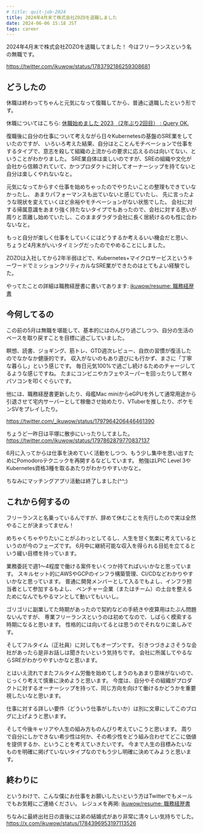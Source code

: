 ```yaml
---
# title: quit-job-2024
title: 2024年4月末で株式会社ZOZOを退職しました
date: 2024-06-06 15:18 JST
tags: career
---
```


2024年4月末で株式会社ZOZOを退職してました！
今はフリーランスという名の無職です。

https://twitter.com/ikuwow/status/1783792186259308681

## どうしたの

休職は終わってちゃんと元気になって復職してから、普通に退職したという形です。

休職についてはこちら:
[休職始めました 2023 （2年ぶり2回目） : Query OK.](https://queryok.ikuwow.com/entry/leave-of-absence-2023/)

復職後に自分の仕事について考えながら日々Kubernetesの基盤のSRE業をしていたのですが、
いろいろ考えた結果、自分はとことんモチベーションで仕事をするタイプで、意志を殺して組織の上流からの要求に応えるのは向いてない、ということがわかりました。
SRE業自体は楽しいのですが、SREの組織や文化が会社から信頼されていて、かつプロダクトに対してオーナーシップを持てないと自分は楽しくやれないなと。

元気になってからすぐ仕事を始めちゃったのでやりたいことの整理もできていなかったし、
あまりパフォーマンスも出ていないと感じていたし、
先に言ったような現状を変えていくほど余裕やモチベーションがない状態でした。
会社に対する帰属意識をあまり強く持たないタイプでもあったので、会社に対する思いが周りと乖離し始めていたし、このままダラダラ会社に長く居続けるのも性に合わないなと。

もっと自分が楽しく仕事をしていくにはどうするか考えるいい機会だと思い、
ちょうど4月末がいいタイミングだったのでやめることにしました。

ZOZOは入社してから2年半弱ほどで、Kubernetes+マイクロサービスというキーワードでミッションクリティカルなSRE業ができたのはとてもよい経験でした。

やってたことの詳細は職務経歴書に書いてあります:
[ikuwow/resume: 職務経歴書](https://github.com/ikuwow/resume)

## 今何してるの

この前の5月は無職を堪能して、基本的にはのんびり過ごしつつ、自分の生活のペースを取り戻すことを目標に過ごしていました。

瞑想、読書、ジョギング、筋トレ、GTD週次レビュー、自炊の習慣が復活したのでなかなか健康的です。
収入がないのもあり遊びにも行かず、まさに「丁寧な暮らし」という感じです。
毎日元気100%で過ごし続けるためのチャージしてるような感じですね。
たまにコンビニやカフェやスーパーを回ったりして黙々パソコンを叩くぐらいです。

他には、職務経歴書更新したり、母艦Mac miniからeGPUを外して通常用途から引退させて宅内サーバーとして稼働させ始めたり、VTuberを推したり、ポケモンSVをプレイしたり。

https://twitter.com/_ikuwow/status/1797964206446461390

ちょうど一昨日は平塚に散歩にいったりしてました。
https://twitter.com/ikuwow/status/1797862879770837137

6月に入ってからは仕事を決めていく活動をしつつ、もう少し集中を思い出すためにPomodoroテクニックを再開するなどしています。
勉強はLPIC Level 3やKubernetes資格3種を取るあたりがわかりやすいかなと。

ちなみにマッチングアプリ活動は終了しました(^^;)

## これから何するの

フリーランスと名乗っているんですが、辞めて休むことを先行したので実は全然やることが決まってません！

めちゃくちゃやりたいことがふわっとしてるし、人生を甘く気楽に考えているというのが今のフェーズです。
6月中に継続可能な収入を得られる目処を立てるという緩い目標を持っています。

業務委託で週1〜4程度で働ける案件をいくつか持てればいいかなと思っています。
スキルセット的にAWSやGCPのインフラ構築管理、CI/CDなどわかりやすいかなと思っています。
普通に開発メンバーとして入るでもよし、インフラ担当者として参加するもよし、
ベンチャー企業（またはチーム）の土台を整えるためになんでもやるマンとして動いてもいいし。

ゴリゴリに副業してた時期があったので契約などの手続きや皮算用はたぶん問題ないんですが、
専業フリーランスというのは初めてなので、しばらく模索する時期になると思います。
性格的には向いてるとは思うのでそれなりに楽しみです。

そしてフルタイム（正社員）に対してもオープンです。
引きつづきよさそうな会社があったら是非お話しは聞きたいという気持ちです。
会社に所属してやるならSREがわかりやすいかなと思います。

とはいえ流れでまたフルタイム労働を始めてしまうのもあまり意味がないので、じっくり考えて慎重に決めようと思います。
今度は、自分やその組織がプロダクトに対するオーナーシップを持って、同じ方向を向けて働けるかどうかを重要視したいなと思います。

仕事に対する詳しい要件（どういう仕事がしたいか）は別に文章にしてこのブログに上げようと思います。

そして今後キャリアや人生の組み方ものんびり考えていこうと思います。
周りで自分にしかできない希少性は何か、その希少性をどう組み合わせてどこに価値を提供するか、ということを考えていきたいです。
今まで人生の目標みたいなものを明確に掲げていないタイプなのでもう少し明確に決めてみようと思います。

## 終わりに

というわけで、こんな僕にお仕事をお願いしたいという方はTwitterでもメールでもお気軽にご連絡ください。
レジュメを再掲: [ikuwow/resume: 職務経歴書](https://github.com/ikuwow/resume)

ちなみに最終出社日の直後には弟の結婚式があり非常に清々しい気持ちでした。
https://x.com/ikuwow/status/1784396953197113526
